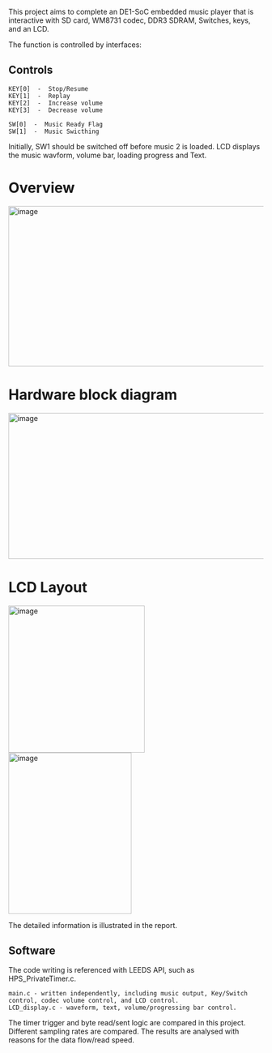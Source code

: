 This project aims to complete an DE1-SoC embedded music player that is interactive with SD card, WM8731 codec, DDR3 SDRAM, Switches, keys, and an LCD.

The function is controlled by interfaces:

## Controls
```
KEY[0]  -  Stop/Resume
KEY[1]  -  Replay
KEY[2]  -  Increase volume
KEY[3]  -  Decrease volume

SW[0]  -  Music Ready Flag
SW[1]  -  Music Swicthing
```
Initially, SW1 should be switched off before music 2 is loaded.
LCD displays the music wavform, volume bar, loading progress and Text.

# Overview

<img width="512" height="316" alt="image" src="https://github.com/user-attachments/assets/fcfa0de6-babe-4766-bcba-1d689a1c27c4" />

# Hardware block diagram

<img width="514" height="288" alt="image" src="https://github.com/user-attachments/assets/a0d47f36-3cc5-4121-9280-b6e78dec726f" />

# LCD Layout
<img width="269" height="290" alt="image" src="https://github.com/user-attachments/assets/13b52e9c-76cd-4a6a-aa3e-68786f5997f4" />
<img width="243" height="318" alt="image" src="https://github.com/user-attachments/assets/bfd60582-2bdd-4ae5-8a09-14ae97fe6a55" />

The detailed information is illustrated in the report.

## Software 

The code writing is referenced with LEEDS API, such as HPS_PrivateTimer.c.

```
main.c - written independently, including music output, Key/Switch control, codec volume control, and LCD control. 
LCD_display.c - waveform, text, volume/progressing bar control.

```

The timer trigger and byte read/sent logic are compared in this project.
Different sampling rates are compared.
The results are analysed with reasons for the data flow/read speed.

